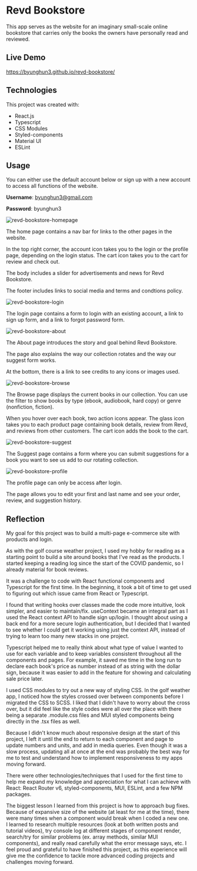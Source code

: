 # Revd Bookstore

This app serves as the website for an imaginary small-scale online bookstore that carries only the books the owners have personally read and reviewed.

## Live Demo

https://byunghun3.github.io/revd-bookstore/

## Technologies

This project was created with:

- React.js
- Typescript
- CSS Modules
- Styled-components
- Material UI
- ESLint

## Usage

You can either use the default account below or sign up with a new account to access all functions of the website.

**Username**: byunghun3@gmail.com

**Password**: byunghun3


![revd-bookstore-homepage](./src/assets/images/revd-bookstore-homepage.png)

The home page contains a nav bar for links to the other pages in the website. 

In the top right corner, the account icon takes you to the login or the profile page, depending on the login status. The cart icon takes you to the cart for review and check out.

The body includes a slider for advertisements and news for Revd Bookstore.

The footer includes links to social media and terms and condtions policy.


![revd-bookstore-login](./src/assets/images/revd-bookstore-login.png)

The login page contains a form to login with an existing account, a link to sign up form, and a link to forgot password form.


![revd-bookstore-about](./src/assets/images/revd-bookstore-about.png)

The About page introduces the story and goal behind Revd Bookstore.

The page also explains the way our collection rotates and the way our suggest form works.

At the bottom, there is a link to see credits to any icons or images used.


![revd-bookstore-browse](./src/assets/images/revd-bookstore-browse.png)

The Browse page displays the current books in our collection. You can use the filter to show books by type (ebook, audiobook, hard copy) or genre (nonfiction, fiction).

When you hover over each book, two action icons appear. The glass icon takes you to each product page containing book details, review from Revd, and reviews from other customers. The cart icon adds the book to the cart.


![revd-bookstore-suggest](./src/assets/images/revd-bookstore-suggest.png)

The Suggest page contains a form where you can submit suggestions for a book you want to see us add to our rotating collection. 


![revd-bookstore-profile](./src/assets/images/revd-bookstore-profile.png)

The profile page can only be access after login. 

The page allows you to edit your first and last name and see your order, review, and suggestion history.


## Reflection

My goal for this project was to build a multi-page e-commerce site with products and login.

As with the golf course weather project, I used my hobby for reading as a starting point to build a site around books that I've read as the products. I started keeping a reading log since the start of the COVID pandemic, so I already material for book reviews.

It was a challenge to code with React functional components and Typescript for the first time. In the beginning, it took a bit of time to get used to figuring out which issue came from React or Typescript. 

I found that writing hooks over classes made the code more intuitive, look simpler, and easier to maintain/fix. useContext became an integral part as I used the React context API to handle sign up/login. I thought about using a back end for a more secure login authentication, but I decided that I wanted to see whether I could get it working using just the context API, instead of trying to learn too many new stacks in one project.

Typescript helped me to really think about what type of value I wanted to use for each variable and to keep variables consistent throughout all the components and pages. For example, it saved me time in the long run to declare each book's price as number instead of as string with the dollar sign, because it was easier to add in the feature for showing and calculating sale price later.

I used CSS modules to try out a new way of styling CSS. In the golf weather app, I noticed how the styles crossed over between components before I migrated the CSS to SCSS. I liked that I didn't have to worry about the cross over, but it did feel like the style codes were all over the place with there being a separate .module.css files and MUI styled components being directly in the .tsx files as well. 

Because I didn't know much about responsive design at the start of this project, I left it until the end to return to each component and page to update numbers and units, and add in media queries. Even though it was a slow process, updating all at once at the end was probably the best way for me to test and understand how to implement responsiveness to my apps moving forward. 

There were other technologies/techniques that I used for the first time to help me expand my knowledge and appreciation for what I can achieve with React: React Router v6, styled-components, MUI, ESLint, and a few NPM packages.

The biggest lesson I learned from this project is how to approach bug fixes. Because of expansive size of the website (at least for me at the time), there were many times when a component would break when I coded a new one. I learned to research multiple resources (look at both written posts and tutorial videos), try console log at different stages of component render, search/try for similar problems (ex. array methods, similar MUI components), and really read carefully what the error message says, etc. I feel proud and grateful to have finished this project, as this experience will give me the confidence to tackle more advanced coding projects and challenges moving forward.